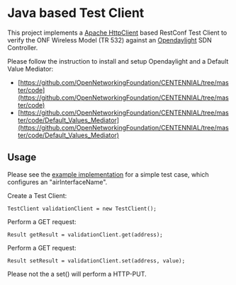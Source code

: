 # Java based Test Client

This project implements a [Apache HttpClient](https://hc.apache.org/httpcomponents-client-ga/index.html) based RestConf Test Client to verify the ONF Wireless Model (TR 532) against an [Opendaylight](www.opendaylight.org) SDN Controller. 

Please follow the instruction to install and setup Opendaylight and a Default Value Mediator:
* [https://github.com/OpenNetworkingFoundation/CENTENNIAL/tree/master/code](https://github.com/OpenNetworkingFoundation/CENTENNIAL/tree/master/code)
* [https://github.com/OpenNetworkingFoundation/CENTENNIAL/tree/master/code/Default_Values_Mediator](https://github.com/OpenNetworkingFoundation/CENTENNIAL/tree/master/code/Default_Values_Mediator)

## Usage

Please see the [example implementation](https://github.com/OpenNetworkingFoundation/CENTENNIAL/blob/master/test/test-client/test-cases/example/src/main/java/com/highstreet/technologies/test/testCase/example/TestExample.java) for a simple test case, which configures an "airInterfaceName".

Create a Test Client:
```
TestClient validationClient = new TestClient();
```

Perform a GET request:
```
Result getResult = validationClient.get(address);
```

Perform a GET request:
```
Result setResult = validationClient.set(address, value);
```
Please not the a set() will perform a HTTP-PUT.
